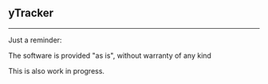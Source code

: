 ## yTracker

---

Just a reminder:

The software is provided "as is", without warranty of any kind

This is also work in progress.
